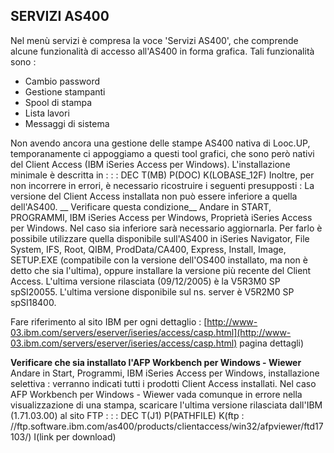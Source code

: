 ## SERVIZI AS400
Nel menù servizi è compresa la voce 'Servizi AS400', che comprende alcune funzionalità di accesso all'AS400 in forma grafica.
Tali funzionalità sono : 
 * Cambio password
 * Gestione stampanti
 * Spool di stampa
 * Lista lavori
 * Messaggi di sistema

Non avendo ancora una gestione delle stampe AS400 nativa di Looc.UP, temporanamente ci appoggiamo a questi tool grafici, che sono però nativi del Client Access (IBM iSeries Access per Windows).
L'installazione minimale è descritta in : 
 :  : DEC T(MB) P(DOC) K(LOBASE_12F)
Inoltre, per non incorrere in errori, è necessario ricostruire i seguenti presupposti : 
La versione del Client Access installata non può essere inferiore a quella dell'AS400.
__ Verificare questa condizione__
Andare in START, PROGRAMMI, IBM iSeries Access per Windows, Proprietà iSeries Access per Windows.
Nel caso sia inferiore sarà necessario aggiornarla. Per farlo è possibile utilizzare quella disponibile sull'AS400 in iSeries Navigator, File System, IFS, Root, QIBM, ProdData/CA400, Express, Install, Image, SETUP.EXE
(compatibile con la versione dell'OS400 installato, ma non è detto che sia l'ultima), oppure installare la versione più recente del Client Access.
L'ultima versione rilasciata (09/12/2005) è la V5R3M0 SP spSI20055.
L'ultima versione disponibile sul ns. server è V5R2M0 SP spSI18400.

Fare riferimento al sito IBM per ogni dettaglio : 
[http://www-03.ibm.com/servers/eserver/iseries/access/casp.html](http://www-03.ibm.com/servers/eserver/iseries/access/casp.html)
pagina dettagli)

__Verificare che sia installato l'AFP Workbench per Windows - Wiewer__
Andare in Start, Programmi, IBM iSeries Access per Windows, installazione selettiva :  verranno indicati tutti i prodotti Client Access installati.
Nel caso AFP Workbench per Windows - Wiewer vada comunque in errore nella visualizzazione di una stampa, scaricare l'ultima versione rilasciata dall'IBM (1.71.03.00) al sito FTP : 
 :  : DEC T(J1) P(PATHFILE) K(ftp : //ftp.software.ibm.com/as400/products/clientaccess/win32/afpviewer/ftd17103/) I(link per download)

##
